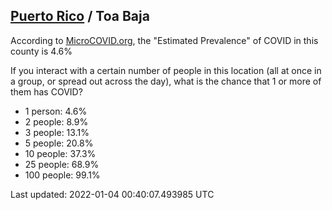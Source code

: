 
## [Puerto Rico](/united-states/puerto-rico) / Toa Baja

According to [MicroCOVID.org](http://microcovid.org),
the "Estimated Prevalence" of COVID in this county is 4.6%

If you interact with a certain number of people in this location
(all at once in a group, or spread out across the day), what is the chance that
1 or more of them has COVID?

- 1 person: 4.6%
- 2 people: 8.9%
- 3 people: 13.1%
- 5 people: 20.8%
- 10 people: 37.3%
- 25 people: 68.9%
- 100 people: 99.1%

Last updated: 2022-01-04 00:40:07.493985 UTC
